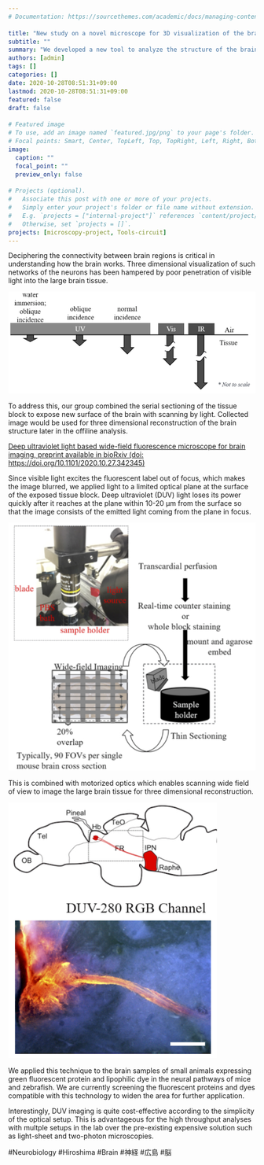 ```yaml
---
# Documentation: https://sourcethemes.com/academic/docs/managing-content/

title: "New study on a novel microscope for 3D visualization of the brain structure with deep ultraviolet light"
subtitle: ""
summary: "We developed a new tool to analyze the structure of the brain using sectioning tomography technique."
authors: [admin]
tags: []
categories: []
date: 2020-10-28T08:51:31+09:00
lastmod: 2020-10-28T08:51:31+09:00
featured: false
draft: false

# Featured image
# To use, add an image named `featured.jpg/png` to your page's folder.
# Focal points: Smart, Center, TopLeft, Top, TopRight, Left, Right, BottomLeft, Bottom, BottomRight.
image:
  caption: ""
  focal_point: ""
  preview_only: false

# Projects (optional).
#   Associate this post with one or more of your projects.
#   Simply enter your project's folder or file name without extension.
#   E.g. `projects = ["internal-project"]` references `content/project/deep-learning/index.md`.
#   Otherwise, set `projects = []`.
projects: [microscopy-project, Tools-circuit]
---
```


Deciphering the connectivity between brain regions is critical in understanding how the brain works. Three dimensional visualization of such networks of the neurons has been hampered by poor penetration of visible light into the large brain tissue. 

![Deep UV light](duv.png)

To address this, our group combined the serial sectioning of the tissue block to expose new surface of the brain with scanning by light. Collected image would be used for three dimensional reconstruction of the brain structure later in the offiline analysis. 

[Deep ultraviolet light based wide-field fluorescence microscope for brain imaging, preprint available in bioRxiv (doi: https://doi.org/10.1101/2020.10.27.342345)](https://www.biorxiv.org/content/10.1101/2020.10.27.342345v1)

Since visible light excites the fluorescent label out of focus, which makes the image blurred, we applied light to a limited optical plane at the surface of the exposed tissue block. Deep ultraviolet (DUV) light loses its power quickly after it reaches at the plane within 10-20 µm from the surface so that the image consists of the emitted light coming from the plane in focus. 

![Workflow in DUV imaging](schematics.png)

This is combined with motorized optics which enables scanning wide field of view to image the large brain tissue for three dimensional reconstruction. 

![Imaging neural pathways in the animals brain](dii.png)

We applied this technique to the brain samples of small animals expressing green fluorescent protein and lipophilic dye in the neural pathways of mice and zebrafish. We are currently screening the fluorescent proteins and dyes compatible with this technology to widen the area for further application. 

Interestingly, DUV imaging is quite cost-effective according to the simplicity of the optical setup. This is advantageous for the high throughput analyses with multple setups in the lab over the pre-existing expensive solution such as light-sheet and two-photon microscopies. 


#Neurobiology #Hiroshima #Brain #神経 #広島 #脳